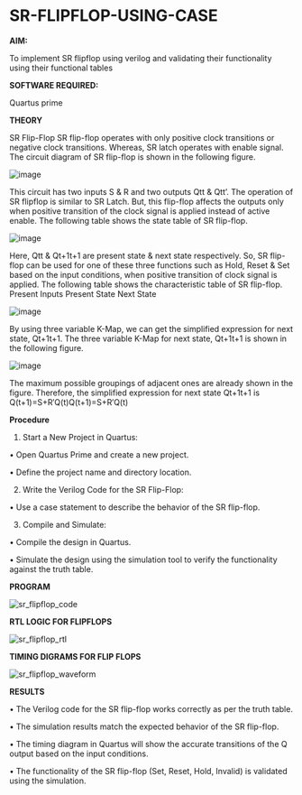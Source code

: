 # SR-FLIPFLOP-USING-CASE

**AIM:**

To implement  SR flipflop using verilog and validating their functionality using their functional tables

**SOFTWARE REQUIRED:**

Quartus prime

**THEORY**

SR Flip-Flop SR flip-flop operates with only positive clock transitions or negative clock transitions. Whereas, SR latch operates with enable signal. The circuit diagram of SR flip-flop is shown in the following figure.

![image](https://github.com/naavaneetha/SR-FLIPFLOP-USING-CASE/assets/154305477/0f710028-ad52-4d3e-9276-8714cf023a25)

 
This circuit has two inputs S & R and two outputs Qtt & Qtt’. The operation of SR flipflop is similar to SR Latch. But, this flip-flop affects the outputs only when positive transition of the clock signal is applied instead of active enable. The following table shows the state table of SR flip-flop.

![image](https://github.com/naavaneetha/SR-FLIPFLOP-USING-CASE/assets/154305477/dabfc4f4-87e3-4cbc-9472-f89ee1b5ed30)

 
Here, Qtt & Qt+1t+1 are present state & next state respectively. So, SR flip-flop can be used for one of these three functions such as Hold, Reset & Set based on the input conditions, when positive transition of clock signal is applied. The following table shows the characteristic table of SR flip-flop. Present Inputs Present State Next State

![image](https://github.com/naavaneetha/SR-FLIPFLOP-USING-CASE/assets/154305477/dd90d16c-aec5-4290-a586-e2346b1e9eb5)

 
By using three variable K-Map, we can get the simplified expression for next state, Qt+1t+1. The three variable K-Map for next state, Qt+1t+1 is shown in the following figure.

![image](https://github.com/naavaneetha/SR-FLIPFLOP-USING-CASE/assets/154305477/473efad6-d70b-4ca7-aeb7-898bbfca319f)

 
The maximum possible groupings of adjacent ones are already shown in the figure. Therefore, the simplified expression for next state Qt+1t+1 is Q(t+1)=S+R′Q(t)Q(t+1)=S+R′Q(t)

**Procedure**

1. Start a New Project in Quartus:

 • Open Quartus Prime and create a new project.
 
 • Define the project name and directory location.

2. Write the Verilog Code for the SR Flip-Flop:

 • Use a case statement to describe the behavior of the SR flip-flop.

3. Compile and Simulate:

 • Compile the design in Quartus.
 
 • Simulate the design using the simulation tool to verify the functionality against the truth table.
 

**PROGRAM**

![sr_flipflop_code](https://github.com/user-attachments/assets/5599b582-662d-4e78-8b83-052b74cbf715)



**RTL LOGIC FOR FLIPFLOPS**

![sr_flipflop_rtl](https://github.com/user-attachments/assets/956638bb-a463-47ca-b193-9703ae134053)


**TIMING DIGRAMS FOR FLIP FLOPS**

![sr_flipflop_waveform](https://github.com/user-attachments/assets/018cc3d8-1fe4-46a3-b2b6-bede15290850)


**RESULTS**

• The Verilog code for the SR flip-flop works correctly as per the truth table.

• The simulation results match the expected behavior of the SR flip-flop.

• The timing diagram in Quartus will show the accurate transitions of the Q output based on the input conditions.

• The functionality of the SR flip-flop (Set, Reset, Hold, Invalid) is validated using the simulation.
